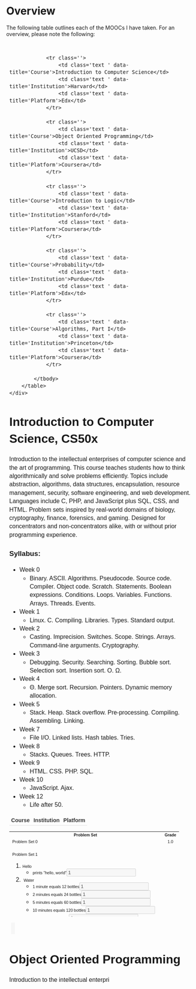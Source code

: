 # Overview
The following table outlines each of the MOOCs I have taken. For an overview, please note the following: 

<style>/* info (hed, dek, source, credit) */
.rg-container {
	font-family: Helvetica, Arial, sans-serif;
	font-size: 16px;
	line-height: 1.4;
	margin: 0;
	padding: 1em 0.5em;
	color: #1a1a1a;
}
.rg-header {
	margin-bottom: 1em;
}
.rg-hed {
	font-weight: bold;
	font-size: 1.4em;
}
.rg-dek {
	font-size: 1em;
}
.rg-source-and-credit {
	width: 100%;
	overflow: hidden;
}
.rg-source {
	margin: 0;
	float: left;
	font-weight: bold;
	font-size: 0.75em;
}
.rg-source .pre-colon {
	text-transform: uppercase;
}

/* table */
table.rg-table {
	width: 100%;
	margin-bottom: 0.5em;
	font-size: 1em;
	border-collapse: collapse;
	border-spacing: 0;
}
table.rg-table * {
	-moz-box-sizing: border-box;
	box-sizing: border-box;
	margin: 0;
	padding: 0;
	border: 0;
	font-size: 100%;
	font: inherit;
	vertical-align: baseline;
	text-align: left;
	color: #333;
}
table.rg-table thead {
	border-bottom: 1px solid #ddd;
}
table.rg-table tr {
	border-bottom: 1px solid #ddd;
	color: #222;
}
table.rg-table tr.highlight {
	background: #efefef;
}
table.rg-table.zebra tr:nth-child(even) {
	background: #efefef;
}
table.rg-table th {
	font-weight: bold;
	padding: 0.35em;
	font-size: 0.9em;
}
table.rg-table td {
	padding: 0.35em;
	font-size: 0.9em;
}
table.rg-table .highlight td {
	font-weight: bold;
}
table.rg-table th.number, td.number {
	text-align: right;
}

/* media queries */
@media screen and (max-width: 600px) {
.rg-container {
	max-width: 600px;
	margin: 0 auto;
}
table.rg-table {
	display: block;
	width: 100%;
}
table.rg-table tr.hide-mobile, table.rg-table th.hide-mobile, table.rg-table td.hide-mobile {
	display: none;
}
table.rg-table thead {
	display: none;
}
table.rg-table tbody {
	display: block;
	width: 100%;
}
table.rg-table tr, table.rg-table th, table.rg-table td {
	display: block;
	padding: 0;
}
table.rg-table tr {
	border-bottom: none;
	margin: 0 0 1em 0;
	padding: 0.5em 0;
}
table.rg-table tr.highlight {
	background: none;
}
table.rg-table.zebra tr:nth-child(even) {
	background: none;
}
table.rg-table.zebra td:nth-child(even) {
	background: #efefef;
}
table.rg-table tr:nth-child(even) {
	background: none;
}
table.rg-table td {
	padding: 0.5em 0 0.25em 0;
	border-bottom: 1px dotted #ccc;
	text-align: right;
}
table.rg-table td[data-title]:before {
	content: attr(data-title);
	font-weight: bold;
	display: inline-block;
	content: attr(data-title);
	float: left;
	margin-right: 0.5em;
	font-size: 0.95em;
}
table.rg-table td:last-child {
	padding-right: 0;
	border-bottom: 2px solid #ccc;
}
table.rg-table td:empty {
	display: none;
}
table.rg-table .highlight td {
	background: none;
}
div{
    margin-top:50px;
}
}
</style>
<div class='rg-container'>
	<div class='rg-header'>
		<div class='rg-hed'></div>
		<div class='rg-dek'></div>
	</div>
	<div class='rg-content'>
		<table class='rg-table'>
			<thead>
				<th class='text '>Course</th>
				<th class='text '>Institution</th>
				<th class='text '>Platform</th>
			</thead>
			<tbody>
				
				<tr class=''>
					<td class='text ' data-title='Course'>Introduction to Computer Science</td>
					<td class='text ' data-title='Institution'>Harvard</td>
					<td class='text ' data-title='Platform'>Edx</td>
				</tr>
			
				<tr class=''>
					<td class='text ' data-title='Course'>Object Oriented Programming</td>
					<td class='text ' data-title='Institution'>UCSD</td>
					<td class='text ' data-title='Platform'>Coursera</td>
				</tr>
			
				<tr class=''>
					<td class='text ' data-title='Course'>Introduction to Logic</td>
					<td class='text ' data-title='Institution'>Stanford</td>
					<td class='text ' data-title='Platform'>Coursera</td>
				</tr>
			
				<tr class=''>
					<td class='text ' data-title='Course'>Probability</td>
					<td class='text ' data-title='Institution'>Purdue</td>
					<td class='text ' data-title='Platform'>Edx</td>
				</tr>
			
				<tr class=''>
					<td class='text ' data-title='Course'>Algorithms, Part I</td>
					<td class='text ' data-title='Institution'>Princeton</td>
					<td class='text ' data-title='Platform'>Coursera</td>
				</tr>
			
			</tbody>
		</table>
	</div>
</div>

# Introduction to Computer Science, CS50x
Introduction to the intellectual enterprises of computer science and the art of programming. This course teaches students how to think algorithmically and solve problems efficiently. Topics include abstraction, algorithms, data structures, encapsulation, resource management, security, software engineering, and web development. Languages include C, PHP, and JavaScript plus SQL, CSS, and HTML. Problem sets inspired by real-world domains of biology, cryptography, finance, forensics, and gaming. Designed for concentrators and non-concentrators alike, with or without prior programming experience.

<h3 id="and-a-nested-list">Syllabus:</h3>
<ul>
<li>Week 0

<ul>
<li>  Binary. ASCII. Algorithms. Pseudocode. Source code. Compiler. Object code. Scratch. Statements. Boolean expressions. Conditions. Loops. Variables. Functions. Arrays. Threads. Events.</li>
</ul></li>
<li>Week 1

<ul>
<li>  Linux. C. Compiling. Libraries. Types. Standard output.</li>
</ul></li>
<li>Week 2

<ul>
<li>  Casting. Imprecision. Switches. Scope. Strings. Arrays. Command-line arguments. Cryptography.</li>
</ul></li>
<li>Week 3

<ul>
<li>  Debugging. Security. Searching. Sorting. Bubble sort. Selection sort. Insertion sort. O. &#937;.</li>
</ul></li>
<li>Week 4

<ul>
<li>  &#920;. Merge sort. Recursion. Pointers. Dynamic memory allocation.</li>
</ul></li>
<li>Week 5

<ul>
<li>  Stack. Heap. Stack overflow. Pre-processing. Compiling. Assembling. Linking.</li>
</ul></li>
<li>Week 7

<ul>
<li>  File I/O. Linked lists. Hash tables. Tries.</li>
</ul></li>
<li>Week 8

<ul>
<li>  Stacks. Queues. Trees. HTTP.</li>
</ul></li>
<li>Week 9

<ul>
<li>  HTML. CSS. PHP. SQL.</li>
</ul></li>
<li>Week 10

<ul>
<li>  JavaScript. Ajax.</li>
</ul></li>
<li>Week 12

<ul>
<li>Life after 50.</li>
</ul></li>
</ul>

<table style="height: 227px; width: 644px;">
<tbody>
<tr style="height: 13px;">
<td style="width: 390.625px; text-align: center; height: 13px;"><span style="font-size: 8pt;"><strong>Problem Set</strong></span></td>
<td style="width: 10px; text-align: center; height: 13px;"><span style="font-size: 8pt;"><strong>Grade</strong></span></td>
</tr>
<tr style="height: 13px;">
<td style="width: 390.625px; text-align: left; height: 13px;"><span class="axis-name no-indent" style="font-size: 8pt;">Problem Set 0</span></td>
<td style="width: 10px; text-align: center; height: 13px;"><span style="font-size: 8pt;">1.0</span></td>
</tr>
<tr style="height: 673px;">
<td style="width: 390.625px; text-align: left; height: 673px;">
<p><span style="font-size: 8pt;">Problem Set 1</span></p>
<ol>
<li>
<div class="axis-row-wrapper" data-axis-id="1182"><span class="axis-name " style="font-size: 8pt;">Hello</span></div>
<ul>
<li>
<div class="axis-row-wrapper" data-axis-id="1184"><span style="font-size: 8pt;"><span class="axis-name no-indent">prints "hello, world"</span><span class="axis-grade"><input class="field-uneditable" disabled="disabled" type="text" value="1" /></span></span></div>
</li>
</ul>
</li>
<li>
<div class="axis-row-wrapper" data-axis-id="11537">
<div class="arrow open"><span style="font-size: 8pt;">&nbsp;Water</span></div>
</div>
<ul>
<li>
<div class="axis-row-wrapper" data-axis-id="11538"><span style="font-size: 8pt;"><span class="axis-name no-indent">1 minute equals 12 bottles</span><span class="axis-grade"><input class="field-uneditable" disabled="disabled" type="text" value="1" /></span></span></div>
</li>
<li>
<div class="axis-row-wrapper" data-axis-id="11539"><span style="font-size: 8pt;"><span class="axis-name no-indent">2 minutes equals 24 bottles</span><span class="axis-grade"><input class="field-uneditable" disabled="disabled" type="text" value="1" /></span></span></div>
</li>
<li>
<div class="axis-row-wrapper" data-axis-id="11540"><span style="font-size: 8pt;"><span class="axis-name no-indent">5 minutes equals 60 bottles</span><span class="axis-grade"><input class="field-uneditable" disabled="disabled" type="text" value="1" /></span></span></div>
</li>
<li>
<div class="axis-row-wrapper" data-axis-id="11541"><span style="font-size: 8pt;"><span class="axis-name no-indent">10 minutes equals 120 bottles</span><span class="axis-grade"><input class="field-uneditable" disabled="disabled" type="text" value="1" /></span></span></div>
</li>
<li>
<div class="axis-row-wrapper" data-axis-id="11542"><span style="font-size: 8pt;"><span class="axis-name no-indent">rejects "foo" minutes</span><span class="axis-grade"><input class="field-uneditable" disabled="disabled" type="text" value="1" /></span></span></div>
</li>
<li>
<div class="axis-row-wrapper" data-axis-id="11543"><span style="font-size: 8pt;"><span class="axis-name no-indent">rejects "" minutes</span><span class="axis-grade"><input class="field-uneditable" disabled="disabled" type="text" value="1" /></span></span></div>
</li>
<li>
<div class="axis-row-wrapper" data-axis-id="11544"><span style="font-size: 8pt;"><span class="axis-name no-indent">rejects "123abc" minutes</span><span class="axis-grade"><input class="field-uneditable" disabled="disabled" type="text" value="1" /></span></span></div>
</li>
</ul>
</li>
<li>
<div class="axis-row-wrapper" data-axis-id="1113">
<div class="arrow open"><span style="font-size: 8pt;">&nbsp;Mario</span></div>
</div>
<ul>
<li>
<div class="axis-row-wrapper" data-axis-id="1115"><span style="font-size: 8pt;"><span class="axis-name no-indent">rejects a height of -1</span><span class="axis-grade"><input class="field-uneditable" disabled="disabled" type="text" value="1" /></span></span></div>
</li>
<li>
<div class="axis-row-wrapper" data-axis-id="1116"><span style="font-size: 8pt;"><span class="axis-name no-indent">handles a height of 0 correctly</span><span class="axis-grade"><input class="field-uneditable" disabled="disabled" type="text" value="1" /></span></span></div>
</li>
<li>
<div class="axis-row-wrapper" data-axis-id="1117"><span style="font-size: 8pt;"><span class="axis-name no-indent">handles a height of 1 correctly</span><span class="axis-grade"><input class="field-uneditable" disabled="disabled" type="text" value="1" /></span></span></div>
</li>
<li>
<div class="axis-row-wrapper" data-axis-id="1118"><span style="font-size: 8pt;"><span class="axis-name no-indent">handles a height of 2 correctly</span><span class="axis-grade"><input class="field-uneditable" disabled="disabled" type="text" value="1" /></span></span></div>
</li>
<li>
<div class="axis-row-wrapper" data-axis-id="1119"><span style="font-size: 8pt;"><span class="axis-name no-indent">handles a height of 23 correctly</span><span class="axis-grade"><input class="field-uneditable" disabled="disabled" type="text" value="1" /></span></span></div>
</li>
<li>
<div class="axis-row-wrapper" data-axis-id="1120"><span style="font-size: 8pt;"><span class="axis-name no-indent">rejects a height of 24</span><span class="axis-grade"><input class="field-uneditable" disabled="disabled" type="text" value="1" /></span></span></div>
</li>
<li>
<div class="axis-row-wrapper" data-axis-id="1121"><span style="font-size: 8pt;"><span class="axis-name no-indent">rejects a non-numeric height of "foo"</span><span class="axis-grade"><input class="field-uneditable" disabled="disabled" type="text" value="1" /></span></span></div>
</li>
<li>
<div class="axis-row-wrapper" data-axis-id="1183"><span style="font-size: 8pt;"><span class="axis-name no-indent">rejects a non-numeric height of ""</span><span class="axis-grade"><input class="field-uneditable" disabled="disabled" type="text" value="1" /></span></span></div>
</li>
</ul>
</li>
<li>
<div class="axis-row-wrapper" data-axis-id="1114">
<div class="arrow open"><span style="font-size: 8pt;">&nbsp;Greedy</span></div>
</div>
<ul>
<li>
<div class="axis-row-wrapper" data-axis-id="1122"><span style="font-size: 8pt;"><span class="axis-name no-indent">input of 0.41 yields output of 4</span><span class="axis-grade"><input class="field-uneditable" disabled="disabled" type="text" value="1" /></span></span></div>
</li>
<li>
<div class="axis-row-wrapper" data-axis-id="1123"><span style="font-size: 8pt;"><span class="axis-name no-indent">input of 0.01 yields output of 1</span><span class="axis-grade"><input class="field-uneditable" disabled="disabled" type="text" value="1" /></span></span></div>
</li>
<li>
<div class="axis-row-wrapper" data-axis-id="1124"><span style="font-size: 8pt;"><span class="axis-name no-indent">input of 0.15 yields output of 2</span><span class="axis-grade"><input class="field-uneditable" disabled="disabled" type="text" value="1" /></span></span></div>
</li>
<li>
<div class="axis-row-wrapper" data-axis-id="1125"><span style="font-size: 8pt;"><span class="axis-name no-indent">input of 1.6 yields output of 7</span><span class="axis-grade"><input class="field-uneditable" disabled="disabled" type="text" value="1" /></span></span></div>
</li>
<li>
<div class="axis-row-wrapper" data-axis-id="1126"><span style="font-size: 8pt;"><span class="axis-name no-indent">input of 23 yields output of 92</span><span class="axis-grade"><input class="field-uneditable" disabled="disabled" type="text" value="1" /></span></span></div>
</li>
<li>
<div class="axis-row-wrapper" data-axis-id="1127"><span style="font-size: 8pt;"><span class="axis-name no-indent">input of 4.2 yields output of 18</span><span class="axis-grade"><input class="field-uneditable" disabled="disabled" type="text" value="1" /></span></span></div>
</li>
<li>
<div class="axis-row-wrapper" data-axis-id="1128"><span style="font-size: 8pt;"><span class="axis-name no-indent">rejects a negative input like -.1</span><span class="axis-grade"><input class="field-uneditable" disabled="disabled" type="text" value="1" /></span></span></div>
</li>
<li>
<div class="axis-row-wrapper" data-axis-id="1129"><span style="font-size: 8pt;"><span class="axis-name no-indent">rejects a non-numeric input of "foo"</span><span class="axis-grade"><input class="field-uneditable" disabled="disabled" type="text" value="1" /></span></span></div>
</li>
<li>
<div class="axis-row-wrapper" data-axis-id="1185"><span class="axis-name no-indent" style="font-size: 8pt;">rejects a non-numeric input of ""&nbsp;<input class="field-uneditable" disabled="disabled" type="text" value="1" /></span></div>
</li>
</ul>
</li>
</ol>
</td>
<td style="width: 10px; text-align: center; height: 673px;"><span style="font-size: 8pt;">1.0</span></td>
</tr>
<tr style="height: 548px;">
<td style="width: 390.625px; text-align: left; height: 548px;">
<p><span style="font-size: 8pt;">Problem Set 2</span></p>
<ol>
<li>
<div class="axis-row-wrapper" data-axis-id="1130"><span class="axis-name " style="font-size: 8pt;">initials</span></div>
<ul>
<li>
<div class="axis-row-wrapper" data-axis-id="1133"><span style="font-size: 8pt;"><span class="axis-name no-indent">outputs "MB" for "Milo Banana"</span><span class="axis-grade"><input class="field-uneditable" disabled="disabled" type="text" value="1" /></span></span></div>
</li>
<li>
<div class="axis-row-wrapper" data-axis-id="1134"><span style="font-size: 8pt;"><span class="axis-name no-indent">outputs "MB" for "milo banana"</span><span class="axis-grade"><input class="field-uneditable" disabled="disabled" type="text" value="1" /></span></span></div>
</li>
<li>
<div class="axis-row-wrapper" data-axis-id="1135"><span style="font-size: 8pt;"><span class="axis-name no-indent">outputs "RTB" for "Robert Thomas Bowden"</span><span class="axis-grade"><input class="field-uneditable" disabled="disabled" type="text" value="1" /></span></span></div>
</li>
<li>
<div class="axis-row-wrapper" data-axis-id="1136"><span style="font-size: 8pt;"><span class="axis-name no-indent">outputs "R" for "ROB"</span><span class="axis-grade"><input class="field-uneditable" disabled="disabled" type="text" value="1" /></span></span></div>
</li>
<li>
<div class="axis-row-wrapper" data-axis-id="1137"><span style="font-size: 8pt;"><span class="axis-name no-indent">outputs "RTB" for "Robert thomas Bowden"</span><span class="axis-grade"><input class="field-uneditable" disabled="disabled" type="text" value="1" /></span></span></div>
</li>
</ul>
</li>
<li>
<div class="axis-row-wrapper" data-axis-id="1131">
<div class="arrow open"><span style="font-size: 8pt;">&nbsp;caesar</span></div>
</div>
<ul>
<li>
<div class="axis-row-wrapper" data-axis-id="1138"><span style="font-size: 8pt;"><span class="axis-name no-indent">encrypts "a" as "b" using 1 as key</span><span class="axis-grade"><input class="field-uneditable" disabled="disabled" type="text" value="1" /></span></span></div>
</li>
<li>
<div class="axis-row-wrapper" data-axis-id="1139"><span style="font-size: 8pt;"><span class="axis-name no-indent">encrypts "barfoo" as "yxocll" using 23 as key</span><span class="axis-grade"><input class="field-uneditable" disabled="disabled" type="text" value="1" /></span></span></div>
</li>
<li>
<div class="axis-row-wrapper" data-axis-id="1140"><span style="font-size: 8pt;"><span class="axis-name no-indent">encrypts "BARFOO" as "EDUIRR" using 3 as key</span><span class="axis-grade"><input class="field-uneditable" disabled="disabled" type="text" value="1" /></span></span></div>
</li>
<li>
<div class="axis-row-wrapper" data-axis-id="1141"><span style="font-size: 8pt;"><span class="axis-name no-indent">encrypts "BaRFoo" as "FeVJss" using 4 as key</span><span class="axis-grade"><input class="field-uneditable" disabled="disabled" type="text" value="1" /></span></span></div>
</li>
<li>
<div class="axis-row-wrapper" data-axis-id="1142"><span style="font-size: 8pt;"><span class="axis-name no-indent">encrypts "barfoo" as "onesbb" using 65 as key</span><span class="axis-grade"><input class="field-uneditable" disabled="disabled" type="text" value="1" /></span></span></div>
</li>
<li>
<div class="axis-row-wrapper" data-axis-id="1143"><span style="font-size: 8pt;"><span class="axis-name no-indent">encrypts "world, say hello!" as "iadxp, emk tqxxa!" using 12 as key</span><span class="axis-grade"><input class="field-uneditable" disabled="disabled" type="text" value="1" /></span></span></div>
</li>
<li>
<div class="axis-row-wrapper" data-axis-id="1144"><span style="font-size: 8pt;"><span class="axis-name no-indent">handles lack of argv[1]</span><span class="axis-grade"><input class="field-uneditable" disabled="disabled" type="text" value="1" /></span></span></div>
</li>
</ul>
</li>
<li>
<div class="axis-row-wrapper" data-axis-id="1132">
<div class="arrow open"><span style="font-size: 8pt;">&nbsp;vigenere</span></div>
</div>
<ul>
<li>
<div class="axis-row-wrapper" data-axis-id="1145"><span style="font-size: 8pt;"><span class="axis-name no-indent">encrypts "a" as "a" using "a" as keyword</span><span class="axis-grade"><input class="field-uneditable" disabled="disabled" type="text" value="1" /></span></span></div>
</li>
<li>
<div class="axis-row-wrapper" data-axis-id="1146"><span style="font-size: 8pt;"><span class="axis-name no-indent">encrypts "world, say hello!" as "xoqmd, rby gflkp!" using "baz" as keyword</span><span class="axis-grade"><input class="field-uneditable" disabled="disabled" type="text" value="1" /></span></span></div>
</li>
<li>
<div class="axis-row-wrapper" data-axis-id="1147"><span style="font-size: 8pt;"><span class="axis-name no-indent">encrypts "BaRFoo" as "CaQGon" using "BaZ" as keyword</span><span class="axis-grade"><input class="field-uneditable" disabled="disabled" type="text" value="1" /></span></span></div>
</li>
<li>
<div class="axis-row-wrapper" data-axis-id="1148"><span style="font-size: 8pt;"><span class="axis-name no-indent">encrypts "BARFOO" as "CAQGON" using "BAZ" as keyword</span><span class="axis-grade"><input class="field-uneditable" disabled="disabled" type="text" value="1" /></span></span></div>
</li>
<li>
<div class="axis-row-wrapper" data-axis-id="1149"><span style="font-size: 8pt;"><span class="axis-name no-indent">handles lack of argv[1]</span><span class="axis-grade"><input class="field-uneditable" disabled="disabled" type="text" value="1" /></span></span></div>
</li>
<li>
<div class="axis-row-wrapper" data-axis-id="1150"><span style="font-size: 8pt;"><span class="axis-name no-indent">handles argc &gt; 2</span><span class="axis-grade"><input class="field-uneditable" disabled="disabled" type="text" value="1" /></span></span></div>
</li>
<li>
<div class="axis-row-wrapper" data-axis-id="1151"><span class="axis-name no-indent" style="font-size: 8pt;">rejects "Hax0r2" as keyword&nbsp;<input class="field-uneditable" disabled="disabled" type="text" value="1" /></span></div>
</li>
</ul>
</li>
</ol>
</td>
<td style="width: 10px; text-align: center; height: 548px;"><span style="font-size: 8pt;">1.0</span></td>
</tr>
<tr style="height: 532px;">
<td style="width: 390.625px; text-align: left; height: 532px;">
<p><span style="font-size: 8pt;">Problem Set 3</span></p>
<ol>
<li>
<div class="axis-row-wrapper" data-axis-id="1153"><span class="axis-name " style="font-size: 8pt;">fifteen</span></div>
<ul>
<li>
<div class="axis-row-wrapper" data-axis-id="11525"><span style="font-size: 8pt;"><span class="axis-name no-indent">init initializes 3x3 board correctly</span><span class="axis-grade"><input class="field-uneditable" disabled="disabled" type="text" value="1" /></span></span></div>
</li>
<li>
<div class="axis-row-wrapper" data-axis-id="11526"><span style="font-size: 8pt;"><span class="axis-name no-indent">init initializes 4x4 board correctly</span><span class="axis-grade"><input class="field-uneditable" disabled="disabled" type="text" value="1" /></span></span></div>
</li>
<li>
<div class="axis-row-wrapper" data-axis-id="11527"><span style="font-size: 8pt;"><span class="axis-name no-indent">3x3 board, move blank up twice</span><span class="axis-grade"><input class="field-uneditable" disabled="disabled" type="text" value="1" /></span></span></div>
</li>
<li>
<div class="axis-row-wrapper" data-axis-id="11528"><span style="font-size: 8pt;"><span class="axis-name no-indent">3x3 board, move blank left twice</span><span class="axis-grade"><input class="field-uneditable" disabled="disabled" type="text" value="1" /></span></span></div>
</li>
<li>
<div class="axis-row-wrapper" data-axis-id="11529"><span style="font-size: 8pt;"><span class="axis-name no-indent">3x3 board, move blank left then right</span><span class="axis-grade"><input class="field-uneditable" disabled="disabled" type="text" value="1" /></span></span></div>
</li>
<li>
<div class="axis-row-wrapper" data-axis-id="11530"><span style="font-size: 8pt;"><span class="axis-name no-indent">3x3 board, move blank up then down</span><span class="axis-grade"><input class="field-uneditable" disabled="disabled" type="text" value="1" /></span></span></div>
</li>
<li>
<div class="axis-row-wrapper" data-axis-id="11531"><span style="font-size: 8pt;"><span class="axis-name no-indent">3x3 board, move up-up-left-down-down-left ...</span><span class="axis-grade"><input class="field-uneditable" disabled="disabled" type="text" value="1" /></span></span></div>
</li>
<li>
<div class="axis-row-wrapper" data-axis-id="11532"><span style="font-size: 8pt;"><span class="axis-name no-indent">3x3 board, from start try to move tile 2, 4, 5, 6, 7, 8</span><span class="axis-grade"><input class="field-uneditable" disabled="disabled" type="text" value="1" /></span></span></div>
</li>
<li>
<div class="axis-row-wrapper" data-axis-id="11533"><span style="font-size: 8pt;"><span class="axis-name no-indent">3x3 board, move blank left (tile 1) then ...</span><span class="axis-grade"><input class="field-uneditable" disabled="disabled" type="text" value="1" /></span></span></div>
</li>
<li>
<div class="axis-row-wrapper" data-axis-id="11534"><span style="font-size: 8pt;"><span class="axis-name no-indent">3x3 board, move blank up (tile 3), then ...&nbsp;</span><span class="axis-grade"><input class="field-uneditable" disabled="disabled" type="text" value="1" /></span></span></div>
</li>
<li>
<div class="axis-row-wrapper" data-axis-id="11535"><span style="font-size: 8pt;"><span class="axis-name no-indent">3x3.txt wins the 3x3 board</span><span class="axis-grade"><input class="field-uneditable" disabled="disabled" type="text" value="1" /></span></span></div>
</li>
<li>
<div class="axis-row-wrapper" data-axis-id="11536"><span style="font-size: 8pt;"><span class="axis-name no-indent">4x4.txt wins the 4x4 board</span><span class="axis-grade"><input class="field-uneditable" disabled="disabled" type="text" value="1" /></span></span></div>
</li>
</ul>
</li>
<li>
<div class="axis-row-wrapper" data-axis-id="1152">
<div class="arrow open"><span style="font-size: 8pt;">&nbsp;find</span></div>
</div>
<ul>
<li>
<div class="axis-row-wrapper" data-axis-id="1154"><span style="font-size: 8pt;"><span class="axis-name no-indent">finds 42 in {42,43,44}</span><span class="axis-grade"><input class="field-uneditable" disabled="disabled" type="text" value="1" /></span></span></div>
</li>
<li>
<div class="axis-row-wrapper" data-axis-id="1155"><span style="font-size: 8pt;"><span class="axis-name no-indent">finds 42 in {41,42,43}</span><span class="axis-grade"><input class="field-uneditable" disabled="disabled" type="text" value="1" /></span></span></div>
</li>
<li>
<div class="axis-row-wrapper" data-axis-id="1156"><span style="font-size: 8pt;"><span class="axis-name no-indent">finds 42 in {40,41,42}</span><span class="axis-grade"><input class="field-uneditable" disabled="disabled" type="text" value="1" /></span></span></div>
</li>
<li>
<div class="axis-row-wrapper" data-axis-id="1157"><span style="font-size: 8pt;"><span class="axis-name no-indent">finds 42 in {41,42,43,44}</span><span class="axis-grade"><input class="field-uneditable" disabled="disabled" type="text" value="1" /></span></span></div>
</li>
<li>
<div class="axis-row-wrapper" data-axis-id="1186"><span style="font-size: 8pt;"><span class="axis-name no-indent">finds 42 in {40,41,42,43}</span><span class="axis-grade"><input class="field-uneditable" disabled="disabled" type="text" value="1" /></span></span></div>
</li>
<li>
<div class="axis-row-wrapper" data-axis-id="1158"><span style="font-size: 8pt;"><span class="axis-name no-indent">finds 42 in {39,40,41,42}</span><span class="axis-grade"><input class="field-uneditable" disabled="disabled" type="text" value="1" /></span></span></div>
</li>
<li>
<div class="axis-row-wrapper" data-axis-id="1159"><span style="font-size: 8pt;"><span class="axis-name no-indent">doesn't find 42 in {39,40,41}</span><span class="axis-grade"><input class="field-uneditable" disabled="disabled" type="text" value="1" /></span></span></div>
</li>
<li>
<div class="axis-row-wrapper" data-axis-id="1160"><span class="axis-name no-indent" style="font-size: 8pt;">doesn't find 42 in {39,40,41,43}<input class="field-uneditable" disabled="disabled" type="text" value="1" /></span></div>
</li>
</ul>
</li>
</ol>
</td>
<td style="width: 10px; text-align: center; height: 532px;">1.0</td>
</tr>
<tr style="height: 279px;">
<td style="width: 390.625px; text-align: left; height: 279px;">
<p>Problem Set 4</p>
<ol>
<li>
<div class="axis-row-wrapper" data-axis-id="1162"><span class="axis-name ">resize</span></div>
<ul>
<li>
<div class="axis-row-wrapper" data-axis-id="1164"><span class="axis-name no-indent">doesn't resize 1x1-pixel BMP when f is 1.0</span><span class="axis-grade"><input class="field-uneditable" disabled="disabled" type="text" value="1" /></span></div>
</li>
<li>
<div class="axis-row-wrapper" data-axis-id="1165"><span class="axis-name no-indent">resizes 1x1-pixel BMP to 2x2 correctly when f is 2.0</span><span class="axis-grade"><input class="field-uneditable" disabled="disabled" type="text" value="1" /></span></div>
</li>
<li>
<div class="axis-row-wrapper" data-axis-id="1166"><span class="axis-name no-indent">resizes 1x1-pixel BMP to 3x3 correctly when f is 3.0</span><span class="axis-grade"><input class="field-uneditable" disabled="disabled" type="text" value="1" /></span></div>
</li>
<li>
<div class="axis-row-wrapper" data-axis-id="1167"><span class="axis-name no-indent">resizes 1x1-pixel BMP to 4x4 correctly when f is 4.0</span><span class="axis-grade"><input class="field-uneditable" disabled="disabled" type="text" value="1" /></span></div>
</li>
<li>
<div class="axis-row-wrapper" data-axis-id="1168"><span class="axis-name no-indent">resizes 1x1-pixel BMP to 5x5 correctly when f is 5.0</span><span class="axis-grade"><input class="field-uneditable" disabled="disabled" type="text" value="1" /></span></div>
</li>
<li>
<div class="axis-row-wrapper" data-axis-id="1169"><span class="axis-name no-indent">resizes 2x2-pixel BMP to 4x4 correctly when f is 2.0</span><span class="axis-grade"><input class="field-uneditable" disabled="disabled" type="text" value="1" /></span></div>
</li>
</ul>
</li>
<li>
<div class="axis-row-wrapper" data-axis-id="1163">
<div class="arrow open">&nbsp;recover</div>
</div>
<ul>
<li>
<div class="axis-row-wrapper" data-axis-id="1173"><span class="axis-name no-indent">recovers 000.jpg correctly</span><span class="axis-grade"><input class="field-uneditable" disabled="disabled" type="text" value="1" /></span></div>
</li>
<li>
<div class="axis-row-wrapper" data-axis-id="1174"><span class="axis-name no-indent">recovers middle files correctly</span><span class="axis-grade"><input class="field-uneditable" disabled="disabled" type="text" value="1" /></span></div>
</li>
<li>
<div class="axis-row-wrapper" data-axis-id="1175"><span class="axis-name no-indent">recovers last file correctly<input class="field-uneditable" disabled="disabled" type="text" value="1" /></span></div>
</li>
</ul>
</li>
</ol>
</td>
<td style="width: 10px; text-align: center; height: 279px;">1.0</td>
</tr>
<tr style="height: 184px;">
<td style="width: 390.625px; text-align: left; height: 184px;">
<p>&nbsp;Problem Set 5</p>
<ul>
<li><span class="axis-name no-indent">handles most basic words properly</span><span class="axis-grade"><input class="field-uneditable" disabled="disabled" type="text" value="1" /></span></li>
<li><span class="axis-name no-indent">handles min length (1-char) words</span><span class="axis-grade"><input class="field-uneditable" disabled="disabled" type="text" value="1" /></span></li>
<li class="axis-row-wrapper" data-axis-id="1178"><span class="axis-name no-indent">spell-checking is case-insensitive</span><span class="axis-grade"><input class="field-uneditable" disabled="disabled" type="text" value="1" /></span></li>
<li class="axis-row-wrapper" data-axis-id="1179"><span class="axis-name no-indent">handles max length (45-char) words</span><span class="axis-grade"><input class="field-uneditable" disabled="disabled" type="text" value="1" /></span></li>
<li class="axis-row-wrapper" data-axis-id="1180"><span class="axis-name no-indent">handles possessives properly</span><span class="axis-grade"><input class="field-uneditable" disabled="disabled" type="text" value="1" /></span></li>
<li class="axis-row-wrapper" data-axis-id="1181"><span class="axis-name no-indent">handles substrings properly</span><span class="axis-grade"><input class="field-uneditable" disabled="disabled" type="text" value="1" /></span></li>
</ul>
</td>
<td style="width: 10px; text-align: center; height: 184px;">&nbsp;1.0</td>
</tr>
<tr style="height: 647px;">
<td style="width: 390.625px; text-align: left; height: 647px;">
<p>&nbsp;Problem Set 6</p>
<ul>
<li>
<div class="axis-row-wrapper" data-axis-id="11546"><span class="axis-name no-indent">HTTP/1.0 returns error code 505</span><span class="axis-grade"><input class="field-uneditable" disabled="disabled" type="text" value="1" /></span></div>
</li>
<li>
<div class="axis-row-wrapper" data-axis-id="11547"><span class="axis-name no-indent">Method of 'abcGET' returns error code 405</span><span class="axis-grade"><input class="field-uneditable" disabled="disabled" type="text" value="1" /></span></div>
</li>
<li>
<div class="axis-row-wrapper" data-axis-id="11548"><span class="axis-name no-indent">Method of 'GETabc' returns error code 405</span><span class="axis-grade"><input class="field-uneditable" disabled="disabled" type="text" value="1" /></span></div>
</li>
<li>
<div class="axis-row-wrapper" data-axis-id="11549"><span class="axis-name no-indent">request-target without starting '/' returns error code 501</span><span class="axis-grade"><input class="field-uneditable" disabled="disabled" type="text" value="1" /></span></div>
</li>
<li>
<div class="axis-row-wrapper" data-axis-id="11550"><span class="axis-name no-indent">request-target of abc/hello.php returns error code 501</span><span class="axis-grade"><input class="field-uneditable" disabled="disabled" type="text" value="1" /></span></div>
</li>
<li>
<div class="axis-row-wrapper" data-axis-id="11551"><span class="axis-name no-indent">Requesting cat.exe returns error code 501</span><span class="axis-grade"><input class="field-uneditable" disabled="disabled" type="text" value="1" /></span></div>
</li>
<li>
<div class="axis-row-wrapper" data-axis-id="11552"><span class="axis-name no-indent">Requesting non-existant file returns error code 404</span><span class="axis-grade"><input class="field-uneditable" disabled="disabled" type="text" value="1" /></span></div>
</li>
<li>
<div class="axis-row-wrapper" data-axis-id="11553"><span class="axis-name no-indent">Requesting request-target with " returns error code 400</span><span class="axis-grade"><input class="field-uneditable" disabled="disabled" type="text" value="1" /></span></div>
</li>
<li>
<div class="axis-row-wrapper" data-axis-id="11554"><span class="axis-name no-indent">Two spaces after GET returns error code</span><span class="axis-grade"><input class="field-uneditable" disabled="disabled" type="text" value="1" /></span></div>
</li>
<li>
<div class="axis-row-wrapper" data-axis-id="11555"><span class="axis-name no-indent">A space within the request target returns error code</span><span class="axis-grade"><input class="field-uneditable" disabled="disabled" type="text" value="1" /></span></div>
</li>
<li>
<div class="axis-row-wrapper" data-axis-id="11557"><span class="axis-name no-indent">Two spaces before HTTP/1.1 returns error code</span><span class="axis-grade"><input class="field-uneditable" disabled="disabled" type="text" value="1" /></span></div>
</li>
<li>
<div class="axis-row-wrapper" data-axis-id="11558"><span class="axis-name no-indent">Requesting two files in a row (cat.html then cat.jpg) succeeds</span><span class="axis-grade"><input class="field-uneditable" disabled="disabled" type="text" value="1" /></span></div>
</li>
<li>
<div class="axis-row-wrapper" data-axis-id="11559"><span class="axis-name no-indent">Requesting cat.jpg returns 200, image/jpeg, and correct image</span><span class="axis-grade"><input class="field-uneditable" disabled="disabled" type="text" value="1" /></span></div>
</li>
<li>
<div class="axis-row-wrapper" data-axis-id="11560"><span class="axis-name no-indent">Requesting cat.html returns 200, text/html, and correct file</span><span class="axis-grade"><input class="field-uneditable" disabled="disabled" type="text" value="1" /></span></div>
</li>
<li>
<div class="axis-row-wrapper" data-axis-id="11561"><span class="axis-name no-indent">Requesting cat2.HTML returns 200, text/html, and correct file</span><span class="axis-grade"><input class="field-uneditable" disabled="disabled" type="text" value="1" /></span></div>
</li>
<li>
<div class="axis-row-wrapper" data-axis-id="11562"><span class="axis-name no-indent">Requesting cat3.HtMl returns 200, text/html, and correct file</span><span class="axis-grade"><input class="field-uneditable" disabled="disabled" type="text" value="1" /></span></div>
</li>
<li>
<div class="axis-row-wrapper" data-axis-id="11564"><span class="axis-name no-indent">Requesting cat.gif returns 200, image/gif, and correct file</span><span class="axis-grade"><input class="field-uneditable" disabled="disabled" type="text" value="1" /></span></div>
</li>
<li>
<div class="axis-row-wrapper" data-axis-id="11565"><span class="axis-name no-indent">Requesting favicon.ico returns 200, image/x-icon, and correct file</span><span class="axis-grade"><input class="field-uneditable" disabled="disabled" type="text" value="1" /></span></div>
</li>
<li>
<div class="axis-row-wrapper" data-axis-id="11566"><span class="axis-name no-indent">Requesting test.css returns 200, text/css, and correct file</span><span class="axis-grade"><input class="field-uneditable" disabled="disabled" type="text" value="1" /></span></div>
</li>
<li>
<div class="axis-row-wrapper" data-axis-id="11567"><span class="axis-name no-indent">Requesting test.js returns 200, text/javascript, and correct file</span><span class="axis-grade"><input class="field-uneditable" disabled="disabled" type="text" value="1" /></span></div>
</li>
<li>
<div class="axis-row-wrapper" data-axis-id="11568"><span class="axis-name no-indent">Requesting hello.php returns 200, text/html, and correct output</span><span class="axis-grade"><input class="field-uneditable" disabled="disabled" type="text" value="1" /></span></div>
</li>
<li>
<div class="axis-row-wrapper" data-axis-id="11569"><span class="axis-name no-indent">Requesting hello.php? returns 200, text/html, and correct output</span><span class="axis-grade"><input class="field-uneditable" disabled="disabled" type="text" value="1" /></span></div>
</li>
<li>
<div class="axis-row-wrapper" data-axis-id="11570"><span class="axis-name no-indent">Requesting hello.php?name=Alice returns 200, text/html, and correct output</span><span class="axis-grade"><input class="field-uneditable" disabled="disabled" type="text" value="1" /></span></div>
</li>
<li>
<div class="axis-row-wrapper" data-axis-id="11571"><span class="axis-name no-indent">Requesting /test redirects to /test/</span><span class="axis-grade"><input class="field-uneditable" disabled="disabled" type="text" value="1" /></span></div>
</li>
<li>
<div class="axis-row-wrapper" data-axis-id="11572"><span class="axis-name no-indent">Requesting /test/ outputs /test/index.html</span><span class="axis-grade"><input class="field-uneditable" disabled="disabled" type="text" value="1" /></span></div>
</li>
<li>
<div class="axis-row-wrapper" data-axis-id="11573"><span class="axis-name no-indent">Requesting directory containing index.php outputs index.php</span></div>
</li>
</ul>
</td>
<td style="width: 10px; text-align: center; height: 647px;">&nbsp;1.0</td>
</tr>
<tr style="height: 13px;">
<td style="width: 390.625px; text-align: left; height: 13px;">&nbsp;Problem Set 7</td>
<td style="width: 10px; height: 13px; text-align: center;">&nbsp;1.0</td>
</tr>
<tr style="height: 13px;">
<td style="width: 390.625px; text-align: left; height: 13px;">&nbsp;Problem Set 8</td>
<td style="width: 10px; height: 13px; text-align: center;">&nbsp;1.0</td>
</tr>
<tr style="height: 13px;">
<td style="width: 390.625px; text-align: left; height: 13px;">&nbsp;Final Project</td>
<td style="width: 10px; height: 13px; text-align: center;">&nbsp;1.0</td>
</tr>
</tbody>
</table>
<p><span class="axis-name no-indent" style="display: inline-block; vertical-align: middle; margin-left: 5px; padding-left: 4px; margin-right: 250px; color: #333333; font-family: 'Helvetica Neue', Helvetica, Arial, sans-serif; font-size: 22.399999618530273px; background-color: #f6f6f6;">&nbsp;</span></p>



# Object Oriented Programming
Introduction to the intellectual enterpri
